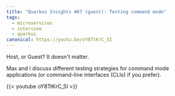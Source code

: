 ```yaml
---
title: "Quarkus Insights #67 (guest): Testing command mode"
tags:
  - microservices
  - interview
  - quarkus
canonical: https://youtu.be/oY8TtKrC_5I
---
```


Host, or Guest? It doesn't matter. 

Max and I discuss different testing strategies for command mode applications (or command-line interfaces (CLIs) if you prefer).

{{< youtube oY8TtKrC_5I >}}